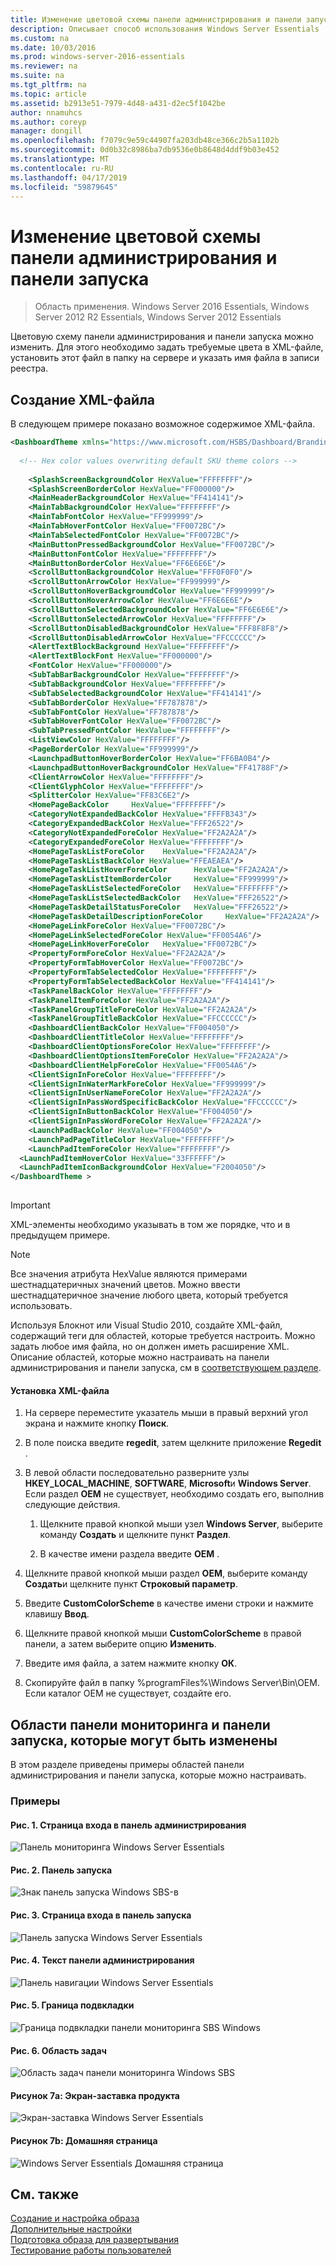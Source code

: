 ```yaml
---
title: Изменение цветовой схемы панели администрирования и панели запуска
description: Описывает способ использования Windows Server Essentials
ms.custom: na
ms.date: 10/03/2016
ms.prod: windows-server-2016-essentials
ms.reviewer: na
ms.suite: na
ms.tgt_pltfrm: na
ms.topic: article
ms.assetid: b2913e51-7979-4d48-a431-d2ec5f1042be
author: nnamuhcs
ms.author: coreyp
manager: dongill
ms.openlocfilehash: f7079c9e59c44907fa203db48ce366c2b5a1102b
ms.sourcegitcommit: 0d0b32c8986ba7db9536e0b8648d4ddf9b03e452
ms.translationtype: MT
ms.contentlocale: ru-RU
ms.lasthandoff: 04/17/2019
ms.locfileid: "59879645"
---
```

# <a name="change-the-color-scheme-of-the-dashboard-and-launchpad"></a>Изменение цветовой схемы панели администрирования и панели запуска

>Область применения. Windows Server 2016 Essentials, Windows Server 2012 R2 Essentials, Windows Server 2012 Essentials

Цветовую схему панели администрирования и панели запуска можно изменить. Для этого необходимо задать требуемые цвета в XML-файле, установить этот файл в папку на сервере и указать имя файла в записи реестра.  
  
## <a name="create-the-xml-file"></a>Создание XML-файла  
 В следующем примере показано возможное содержимое XML-файла.  
  
```xml  
<DashboardTheme xmlns="https://www.microsoft.com/HSBS/Dashboard/Branding/2010">  
  
  <!-- Hex color values overwriting default SKU theme colors -->  
  
    <SplashScreenBackgroundColor HexValue="FFFFFFFF"/>  
    <SplashScreenBorderColor HexValue="FF000000"/>  
    <MainHeaderBackgroundColor HexValue="FF414141"/>  
    <MainTabBackgroundColor HexValue="FFFFFFFF"/>  
    <MainTabFontColor HexValue="FF999999"/>  
    <MainTabHoverFontColor HexValue="FF0072BC"/>  
    <MainTabSelectedFontColor HexValue="FF0072BC"/>  
    <MainButtonPressedBackgroundColor HexValue="FF0072BC"/>  
    <MainButtonFontColor HexValue="FFFFFFFF"/>  
    <MainButtonBorderColor HexValue="FF6E6E6E"/>  
    <ScrollButtonBackgroundColor HexValue="FFF0F0F0"/>  
    <ScrollButtonArrowColor HexValue="FF999999"/>  
    <ScrollButtonHoverBackgroundColor HexValue="FF999999"/>  
    <ScrollButtonHoverArrowColor HexValue="FF6E6E6E"/>  
    <ScrollButtonSelectedBackgroundColor HexValue="FF6E6E6E"/>  
    <ScrollButtonSelectedArrowColor HexValue="FFFFFFFF"/>  
    <ScrollButtonDisabledBackgroundColor HexValue="FFF8F8F8"/>  
    <ScrollButtonDisabledArrowColor HexValue="FFCCCCCC"/>  
    <AlertTextBlockBackground HexValue="FFFFFFFF"/>  
    <AlertTextBlockFont HexValue="FF000000"/>  
    <FontColor HexValue="FF000000"/>  
    <SubTabBarBackgroundColor HexValue="FFFFFFFF"/>  
    <SubTabBackgroundColor HexValue="FFFFFFFF"/>  
    <SubTabSelectedBackgroundColor HexValue="FF414141"/>  
    <SubTabBorderColor HexValue="FF787878"/>  
    <SubTabFontColor HexValue="FF787878"/>  
    <SubTabHoverFontColor HexValue="FF0072BC"/>  
    <SubTabPressedFontColor HexValue="FFFFFFFF"/>  
    <ListViewColor HexValue="FFFFFFFF"/>  
    <PageBorderColor HexValue="FF999999"/>      
    <LaunchpadButtonHoverBorderColor HexValue="FF6BA0B4"/>  
    <LaunchpadButtonHoverBackgroundColor HexValue="FF41788F"/>  
    <ClientArrowColor HexValue="FFFFFFFF"/>  
    <ClientGlyphColor HexValue="FFFFFFFF"/>  
    <SplitterColor HexValue="FF83C6E2"/>  
    <HomePageBackColor     HexValue="FFFFFFFF"/>  
    <CategoryNotExpandedBackColor HexValue="FFFFB343"/>  
    <CategoryExpandedBackColor HexValue="FFF26522"/>  
    <CategoryNotExpandedForeColor HexValue="FF2A2A2A"/>  
    <CategoryExpandedForeColor HexValue="FFFFFFFF"/>  
    <HomePageTaskListForeColor    HexValue="FF2A2A2A"/>  
    <HomePageTaskListBackColor HexValue="FFEAEAEA"/>  
    <HomePageTaskListHoverForeColor      HexValue="FF2A2A2A"/>  
    <HomePageTaskListItemBorderColor     HexValue="FF999999"/>  
    <HomePageTaskListSelectedForeColor   HexValue="FFFFFFFF"/>  
    <HomePageTaskListSelectedBackColor   HexValue="FFF26522"/>  
    <HomePageTaskDetailStatusForeColor   HexValue="FFF26522"/>  
    <HomePageTaskDetailDescriptionForeColor     HexValue="FF2A2A2A"/>  
    <HomePageLinkForeColor HexValue="FF0072BC"/>  
    <HomePageLinkSelectedForeColor HexValue="FF0054A6"/>  
    <HomePageLinkHoverForeColor   HexValue="FF0072BC"/>  
    <PropertyFormForeColor HexValue="FF2A2A2A"/>  
    <PropertyFormTabHoverColor HexValue="FF0072BC"/>  
    <PropertyFormTabSelectedColor HexValue="FFFFFFFF"/>  
    <PropertyFormTabSelectedBackColor HexValue="FF414141"/>  
    <TaskPanelBackColor HexValue="FFFFFFFF"/>  
    <TaskPanelItemForeColor HexValue="FF2A2A2A"/>  
    <TaskPanelGroupTitleForeColor HexValue="FF2A2A2A"/>  
    <TaskPanelGroupTitleBackColor HexValue="FFCCCCCC"/>  
    <DashboardClientBackColor HexValue="FF004050"/>  
    <DashboardClientTitleColor HexValue="FFFFFFFF"/>  
    <DashboardClientOptionsForeColor HexValue="FFFFFFFF"/>  
    <DashboardClientOptionsItemForeColor HexValue="FF2A2A2A"/>  
    <DashboardClientHelpForeColor HexValue="FF0054A6"/>  
    <ClientSignInForeColor HexValue="FFFFFFFF"/>  
    <ClientSignInWaterMarkForeColor HexValue="FF999999"/>  
    <ClientSignInUserNameForeColor HexValue="FF2A2A2A"/>  
    <ClientSignInPassWordSpecificBackColor HexValue="FFCCCCCC"/>  
    <ClientSignInButtonBackColor HexValue="FF004050"/>  
    <ClientSignInPassWordForeColor HexValue="FF2A2A2A"/>  
    <LaunchPadBackColor HexValue="FF004050"/>  
    <LaunchPadPageTitleColor HexValue="FFFFFFFF"/>  
    <LaunchPadItemForeColor HexValue="FFFFFFFF"/>  
  <LaunchPadItemHoverColor HexValue="33FFFFFF"/>  
  <LaunchPadItemIconBackgroundColor HexValue="F2004050"/>  
</DashboardTheme >  
  
```  
  
> [!IMPORTANT]
>  XML-элементы необходимо указывать в том же порядке, что и в предыдущем примере.  
  
> [!NOTE]
>  Все значения атрибута HexValue являются примерами шестнадцатеричных значений цветов. Можно ввести шестнадцатеричное значение любого цвета, который требуется использовать.  
  
 Используя Блокнот или Visual Studio 2010, создайте XML-файл, содержащий теги для областей, которые требуется настроить. Можно задать любое имя файла, но он должен иметь расширение XML. Описание областей, которые можно настраивать на панели администрирования и панели запуска, см в [соответствующем разделе](Change-the-Color-Scheme-of-the-Dashboard-and-Launchpad.md#BKMK_Dashboard).  
  
#### <a name="to-install-the-xml-file"></a>Установка XML-файла  
  
1.  На сервере переместите указатель мыши в правый верхний угол экрана и нажмите кнопку **Поиск**.  
  
2.  В поле поиска введите **regedit**, затем щелкните приложение **Regedit** .  
  
3.  В левой области последовательно разверните узлы **HKEY_LOCAL_MACHINE**, **SOFTWARE**, **Microsoft**и **Windows Server**. Если раздел **OEM** не существует, необходимо создать его, выполнив следующие действия.  
  
    1.  Щелкните правой кнопкой мыши узел **Windows Server**, выберите команду **Создать** и щелкните пункт **Раздел**.  
  
    2.  В качестве имени раздела введите **OEM** .  
  
4.  Щелкните правой кнопкой мыши раздел **OEM**, выберите команду **Создать**и щелкните пункт **Строковый параметр**.  
  
5.  Введите **CustomColorScheme** в качестве имени строки и нажмите клавишу **Ввод**.  
  
6.  Щелкните правой кнопкой мыши **CustomColorScheme** в правой панели, а затем выберите опцию **Изменить**.  
  
7.  Введите имя файла, а затем нажмите кнопку **ОК**.  
  
8.  Скопируйте файл в папку %programFiles%\Windows Server\Bin\OEM. Если каталог OEM не существует, создайте его.  
  
##  <a name="BKMK_Dashboard"></a> Области панели мониторинга и панели запуска, которые могут быть изменены  
 В этом разделе приведены примеры областей панели администрирования и панели запуска, которые можно настраивать.  
  
### <a name="examples"></a>Примеры  
  
####  <a name="BKMK_Figure1"></a> Рис. 1. Страница входа в панель администрирования  
 ![Панель мониторинга Windows Server Essentials](media/SBS8_ADK_Dashboard_Signin_RC.png "SBS8_ADK_Dashboard_Signin_RC")  
  
####  <a name="BKMK_Figure2"></a> Рис. 2. Панель запуска  
 ![Знак панель запуска Windows SBS&#45;в](media/SBS8_ADK_LaunchpadSignin2.png "SBS8_ADK_LaunchpadSignin2")  
  
####  <a name="BKMK_Figure3"></a> Рис. 3. Страница входа в панель запуска  
 ![Панель запуска Windows Server Essentials](media/SBS8_ADK_Launchpad_Signin_RC.png "SBS8_ADK_Launchpad_Signin_RC")  
  
####  <a name="BKMK_Figure4"></a> Рис. 4. Текст панели администрирования  
 ![Панель навигации Windows Server Essentials](media/SBS8_ADK_Navigation_RC.png "SBS8_ADK_Navigation_RC")  
  
####  <a name="BKMK_Figure5"></a> Рис. 5. Граница подвкладки  
 ![Граница подвкладки панели мониторинга SBS Windows](media/SBS8_ADK_DashboardSubtabborder.png "SBS8_ADK_DashboardSubtabborder")  
  
####  <a name="BKMK_Figure6"></a> Рис. 6. Область задач  
 ![Область задач панели мониторинга Windows SBS](media/SBS8_ADK_DashboardTaskPane.png "SBS8_ADK_DashboardTaskPane")  
  
####  <a name="BKMK_Figure9"></a> Рисунок 7a: Экран-заставка продукта  
 ![Экран-заставка Windows Server Essentials](media/SBS8_ADK_productspalshscreen_RC.png "SBS8_ADK_productspalshscreen_RC")  
  
#### <a name="figure-7b-home-page"></a>Рисунок 7b: Домашняя страница  
 ![Windows Server Essentials Домашняя страница](media/SBS8_ADK_Dashboard_HomePage_RC.png "SBS8_ADK_Dashboard_HomePage_RC")  
  
## <a name="see-also"></a>См. также  
 [Создание и настройка образа](Creating-and-Customizing-the-Image.md)   
 [Дополнительные настройки](Additional-Customizations.md)   
 [Подготовка образа для развертывания](Preparing-the-Image-for-Deployment.md)   
 [Тестирование работы пользователей](Testing-the-Customer-Experience.md)